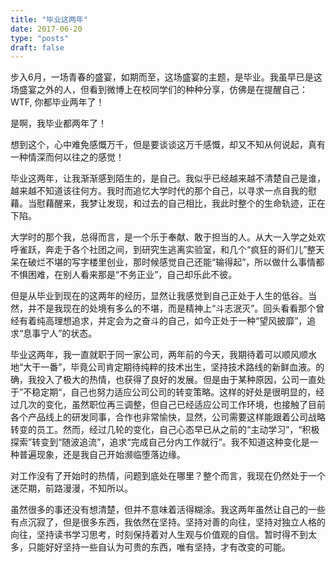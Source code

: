```yaml
---
title: "毕业这两年"
date: 2017-06-20
type: "posts"
draft: false
---
```



步入6月，一场青春的盛宴，如期而至，这场盛宴的主题，是毕业。我虽早已是这场盛宴之外的人，但看到微博上在校同学们的种种分享，仿佛是在提醒自己：WTF, 你都毕业两年了！

是啊，我毕业都两年了！

想到这个，心中难免感慨万千，但是要谈谈这万千感慨，却又不知从何说起，真有一种情深而何以往之的感觉！

毕业这两年，让我渐渐感到陌生的，是自己。我似乎已经越来越不清楚自己是谁，越来越不知道该往何方。我时而追忆大学时代的那个自己，以寻求一点自我的慰藉。当慰藉醒来，我梦让发现，和过去的自己相比，我此时整个的生命轨迹，正在下陷。

大学时的那个我，总得而言，是一个乐于奉献、敢于担当的人。从大一入学之处欢呼雀跃，奔走于各个社团之间，到研究生逃离实验室，和几个“疯狂的哥们儿”整天呆在破烂不堪的写字楼里创业，那时候感觉自己还能“输得起”，所以做什么事情都不惧困难，在别人看来那是“不务正业”，自己却乐此不彼。

但是从毕业到现在的这两年的经历，显然让我感觉到自己正处于人生的低谷。当然，并不是我现在的处境有多么的不堪，而是精神上“斗志泯灭”。回头看看那个曾经有着纯高理想追求，并定会为之奋斗的自己，如今正处于一种“望风披靡”，追求“息事宁人”的状态。

毕业这两年，我一直就职于同一家公司，两年前的今天，我期待着可以顺风顺水地“大干一番”，毕竟公司肯定期待纯粹的技术出生，坚持技术路线的新鲜血液。的确，我投入了极大的热情，也获得了良好的发展。但是由于某种原因，公司一直处于”不稳定期“，自己也努力适应公司公司的转变策略。这样的好处是很明显的，经过几次的变化，虽然职位再三调整，但自己已经适应公司工作环境，也接触了目前各个产品线上的研发同事，合作也非常愉快，显然，公司需要这样能跟着公司战略转变的员工。然而，经过几轮的变化，自己心态早已从之前的“主动学习”，“积极探索”转变到“随波追流”，追求“完成自己分内工作就行”。我不知道这种变化是一种普遍现象，还是我自己开始濒临堕落边缘。

对工作没有了开始时的热情，问题到底处在哪里？整个而言，我现在仍然处于一个迷茫期，前路漫漫，不知所以。

虽然很多的事还没有想清楚，但并不意味着活得糊涂。我这两年虽然让自己的一些有点沉寂了，但是很多东西，我依然在坚持。坚持对善的向往，坚持对独立人格的向往，坚持读书学习思考，时刻保持着对人生观与价值观的自信。暂时得不到太多，只能好好坚持一些自认为可贵的东西，唯有坚持，才有改变的可能。
